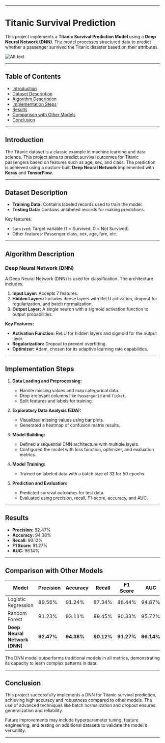 
---

# Titanic Survival Prediction

This project implements a **Titanic Survival Prediction Model** using a **Deep Neural Network (DNN)**. The model processes structured data to predict whether a passenger survived the Titanic disaster based on their attributes.

![Alt text](https://pythongeeks.org/wp-content/uploads/2022/02/neural-network-algorithms-1200x900.webp)  


---

## Table of Contents

- [Introduction](#introduction)
- [Dataset Description](#dataset-description)
- [Algorithm Description](#algorithm-description)
- [Implementation Steps](#implementation-steps)
- [Results](#results)
- [Comparison with Other Models](#comparison-with-other-models)
- [Conclusion](#conclusion)

---

## Introduction

The Titanic dataset is a classic example in machine learning and data science. This project aims to predict survival outcomes for Titanic passengers based on features such as age, sex, and class. The prediction is achieved using a custom-built **Deep Neural Network** implemented with **Keras** and **TensorFlow**.

---

## Dataset Description

- **Training Data:** Contains labeled records used to train the model.
- **Testing Data:** Contains unlabeled records for making predictions.

Key features:
- `Survived`: Target variable (1 = Survived, 0 = Not Survived)
- Other features: Passenger class, sex, age, fare, etc.

---

## Algorithm Description

### Deep Neural Network (DNN)
A Deep Neural Network (DNN) is used for classification. The architecture includes:
1. **Input Layer:** Accepts 7 features.
2. **Hidden Layers:** Includes dense layers with ReLU activation, dropout for regularization, and batch normalization.
3. **Output Layer:** A single neuron with a sigmoid activation function to output probabilities.

**Key Features:**
- **Activation Function:** ReLU for hidden layers and sigmoid for the output layer.
- **Regularization:** Dropout to prevent overfitting.
- **Optimizer:** Adam, chosen for its adaptive learning rate capabilities.

---

## Implementation Steps

1. **Data Loading and Preprocessing:**
   - Handle missing values and map categorical data.
   - Drop irrelevant columns like `PassengerId` and `Ticket`.
   - Split features and labels for training.

2. **Exploratory Data Analysis (EDA):**
   - Visualized missing values using bar plots.
   - Generated a heatmap of confusion matrix results.

3. **Model Building:**
   - Defined a sequential DNN architecture with multiple layers.
   - Configured the model with loss function, optimizer, and evaluation metrics.

4. **Model Training:**
   - Trained on labeled data with a batch size of 32 for 50 epochs.

5. **Prediction and Evaluation:**
   - Predicted survival outcomes for test data.
   - Evaluated using precision, recall, F1-score, accuracy, and AUC.

---

## Results

- **Precision:** 92.47%
- **Accuracy:** 94.38%
- **Recall:** 90.12%
- **F1 Score:** 91.27%
- **AUC:** 96.14%

---

## Comparison with Other Models

| Model            | Precision | Accuracy | Recall | F1 Score | AUC   |
|-------------------|-----------|----------|--------|----------|-------|
| Logistic Regression | 89.56%    | 91.24%   | 87.34% | 88.44%   | 94.87% |
| Random Forest     | 91.23%    | 93.11%   | 89.45% | 90.33%   | 95.72% |
| **Deep Neural Network (DNN)** | **92.47%** | **94.38%** | **90.12%** | **91.27%** | **96.14%** |

The DNN model outperforms traditional models in all metrics, demonstrating its capacity to learn complex patterns in data.

---

## Conclusion

This project successfully implements a DNN for Titanic survival prediction, achieving high accuracy and robustness compared to other models. The use of advanced techniques like batch normalization and dropout ensures generalization and reliability.

Future improvements may include hyperparameter tuning, feature engineering, and testing on additional datasets to validate the model's versatility.

---

